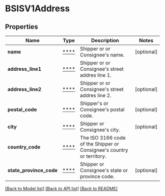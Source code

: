 # BSISV1Address

## Properties
Name | Type | Description | Notes
------------ | ------------- | ------------- | -------------
**name** | [****](.md) | Shipper or or Consignee&#x27;s name. | [optional] 
**address_line1** | [****](.md) | Shipper or or Consignee&#x27;s street addres line 1. | 
**address_line2** | [****](.md) | Shipper or or Consignee&#x27;s street addres line 2. | [optional] 
**postal_code** | [****](.md) | Shipper&#x27;s or Consignee&#x27;s postal code. | [optional] 
**city** | [****](.md) | Shipper or Consignee&#x27;s city. | [optional] 
**country_code** | [****](.md) | The ISO 3166 code of the Shipper or Consignee&#x27;s country or territory. | 
**state_province_code** | [****](.md) | Shipper or Consignee&#x27;s state or province code. | [optional] 

[[Back to Model list]](../../README.md#documentation-for-models) [[Back to API list]](../../README.md#documentation-for-api-endpoints) [[Back to README]](../../README.md)


